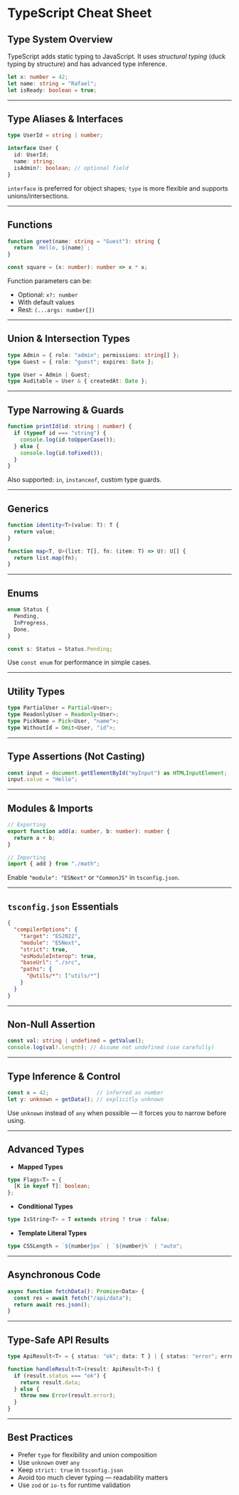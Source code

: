 # TypeScript Cheat Sheet

## Type System Overview

TypeScript adds static typing to JavaScript. It uses *structural typing* (duck typing by structure) and has advanced type inference.

```ts
let x: number = 42;
let name: string = "Rafael";
let isReady: boolean = true;
```

---

## Type Aliases & Interfaces

```ts
type UserId = string | number;

interface User {
  id: UserId;
  name: string;
  isAdmin?: boolean; // optional field
}
```

`interface` is preferred for object shapes; `type` is more flexible and supports unions/intersections.

---

## Functions

```ts
function greet(name: string = "Guest"): string {
  return `Hello, ${name}`;
}

const square = (x: number): number => x * x;
```

Function parameters can be:
- Optional: `x?: number`
- With default values
- Rest: `(...args: number[])`

---

## Union & Intersection Types

```ts
type Admin = { role: "admin"; permissions: string[] };
type Guest = { role: "guest"; expires: Date };

type User = Admin | Guest;
type Auditable = User & { createdAt: Date };
```

---

## Type Narrowing & Guards

```ts
function printId(id: string | number) {
  if (typeof id === "string") {
    console.log(id.toUpperCase());
  } else {
    console.log(id.toFixed());
  }
}
```

Also supported: `in`, `instanceof`, custom type guards.

---

## Generics

```ts
function identity<T>(value: T): T {
  return value;
}

function map<T, U>(list: T[], fn: (item: T) => U): U[] {
  return list.map(fn);
}
```

---

## Enums

```ts
enum Status {
  Pending,
  InProgress,
  Done,
}

const s: Status = Status.Pending;
```

Use `const enum` for performance in simple cases.

---

## Utility Types

```ts
type PartialUser = Partial<User>;
type ReadonlyUser = Readonly<User>;
type PickName = Pick<User, "name">;
type WithoutId = Omit<User, "id">;
```

---

## Type Assertions (Not Casting)

```ts
const input = document.getElementById("myInput") as HTMLInputElement;
input.value = "Hello";
```

---

## Modules & Imports

```ts
// Exporting
export function add(a: number, b: number): number {
  return a + b;
}

// Importing
import { add } from "./math";
```

Enable `"module": "ESNext"` or `"CommonJS"` in `tsconfig.json`.

---

## `tsconfig.json` Essentials

```json
{
  "compilerOptions": {
    "target": "ES2022",
    "module": "ESNext",
    "strict": true,
    "esModuleInterop": true,
    "baseUrl": "./src",
    "paths": {
      "@utils/*": ["utils/*"]
    }
  }
}
```

---

## Non-Null Assertion

```ts
const val: string | undefined = getValue();
console.log(val!.length); // Assume not undefined (use carefully)
```

---

## Type Inference & Control

```ts
const x = 42;               // inferred as number
let y: unknown = getData(); // explicitly unknown
```

Use `unknown` instead of `any` when possible — it forces you to narrow before using.

---

## Advanced Types

- **Mapped Types**

```ts
type Flags<T> = {
  [K in keyof T]: boolean;
};
```

- **Conditional Types**

```ts
type IsString<T> = T extends string ? true : false;
```

- **Template Literal Types**

```ts
type CSSLength = `${number}px` | `${number}%` | "auto";
```

---

## Asynchronous Code

```ts
async function fetchData(): Promise<Data> {
  const res = await fetch("/api/data");
  return await res.json();
}
```

---

## Type-Safe API Results

```ts
type ApiResult<T> = { status: "ok"; data: T } | { status: "error"; error: string };

function handleResult<T>(result: ApiResult<T>) {
  if (result.status === "ok") {
    return result.data;
  } else {
    throw new Error(result.error);
  }
}
```

---

## Best Practices

- Prefer `type` for flexibility and union composition
- Use `unknown` over `any`
- Keep `strict: true` in `tsconfig.json`
- Avoid too much clever typing — readability matters
- Use `zod` or `io-ts` for runtime validation

